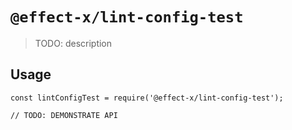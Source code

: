 # `@effect-x/lint-config-test`

> TODO: description

## Usage

```
const lintConfigTest = require('@effect-x/lint-config-test');

// TODO: DEMONSTRATE API
```
